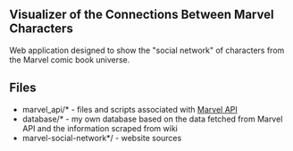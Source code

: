 ## Visualizer of the Connections Between Marvel Characters

Web application designed to show the "social network" of characters from the Marvel comic book universe.

## Files

* marvel_api/* - files and scripts associated with [Marvel API](https://developer.marvel.com/docs)
* database/* - my own database based on the data fetched from Marvel API and the information scraped from wiki
* marvel-social-network*/ - website sources
